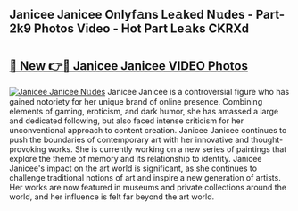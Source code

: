 ## Janicee Janicee Onlyf𝚊ns Le𝚊ked N𝚞des - Part-2k9 Photos Video - Hot Part Le𝚊ks CKRXd

# <h2><a href="http://ab74238.deff.icu/?id=Janicee+Janicee">🔗 New 👉🔴 Janicee Janicee VIDEO Photos</a></h2>

[![Janicee Janicee N𝚞des](https://i.imgur.com/rIISA9y.gif)](http://ab74238.deff.icu/?id=Janicee+Janicee)
Janicee Janicee is a controversial figure who has gained notoriety for her unique brand of online presence. Combining elements of gaming, eroticism, and dark humor, she has amassed a large and dedicated following, but also faced intense criticism for her unconventional approach to content creation. Janicee Janicee continues to push the boundaries of contemporary art with her innovative and thought-provoking works. She is currently working on a new series of paintings that explore the theme of memory and its relationship to identity. Janicee Janicee's impact on the art world is significant, as she continues to challenge traditional notions of art and inspire a new generation of artists. Her works are now featured in museums and private collections around the world, and her influence is felt far beyond the art world.
